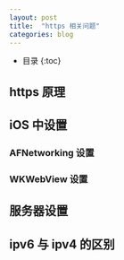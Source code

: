 ```yaml
---
layout: post
title:  "https 相关问题"
categories: blog
---
```


* 目录
{:toc}

## https 原理


## iOS 中设置

### AFNetworking 设置


### WKWebView 设置


## 服务器设置



## ipv6 与 ipv4 的区别






